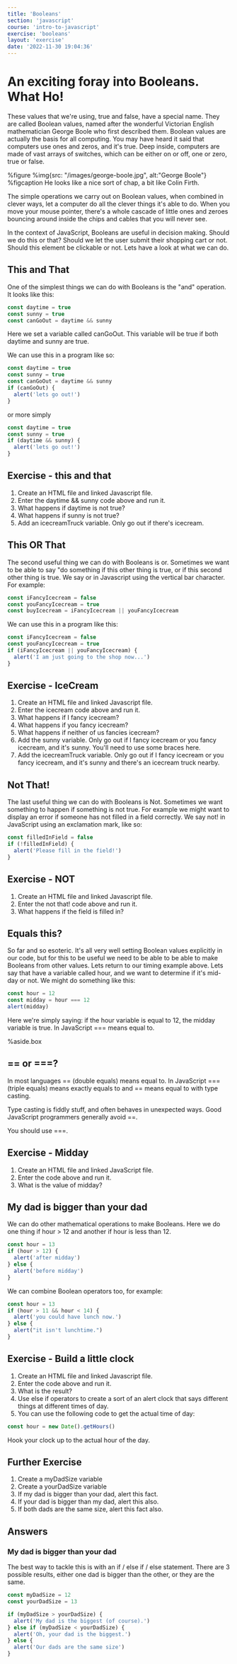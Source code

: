 ```yaml
---
title: 'Booleans'
section: 'javascript'
course: 'intro-to-javascript'
exercise: 'booleans'
layout: 'exercise'
date: '2022-11-30 19:04:36'
---
```


# An exciting foray into Booleans. What Ho!

These values that we're using, true and false, have a special name. They are called Boolean values, named after the wonderful Victorian English mathematician George Boole who first described them. Boolean values are actually the basis for all computing. You may have heard it said that computers use ones and zeros, and it's true. Deep inside, computers are made of vast arrays of switches, which can be either on or off, one or zero, true or false.

%figure
%img{src: "/images/george-boole.jpg", alt:"George Boole"}
%figcaption
He looks like a nice sort of chap, a bit like Colin Firth.

The simple operations we carry out on Boolean values, when combined in clever ways, let a computer do all the clever things it's able to do. When you move your mouse pointer, there's a whole cascade of little ones and zeroes bouncing around inside the chips and cables that you will never see.

In the context of JavaScript, Booleans are useful in decision making. Should we do this or that? Should we let the user submit their shopping cart or not. Should this element be clickable or not. Lets have a look at what we can do.

## This and That

One of the simplest things we can do with Booleans is the "and" operation. It looks like this:

```js
const daytime = true
const sunny = true
const canGoOut = daytime && sunny
```

Here we set a variable called canGoOut. This variable will be true if both daytime and sunny are true.

We can use this in a program like so:

```js
const daytime = true
const sunny = true
const canGoOut = daytime && sunny
if (canGoOut) {
  alert('lets go out!')
}
```

or more simply

```js
const daytime = true
const sunny = true
if (daytime && sunny) {
  alert('lets go out!')
}
```

## Exercise - this and that

1. Create an HTML file and linked Javascript file.
2. Enter the daytime && sunny code above and run it.
3. What happens if daytime is not true?
4. What happens if sunny is not true?
5. Add an icecreamTruck variable. Only go out if there's icecream.

## This OR That

The second useful thing we can do with Booleans is or. Sometimes we want to be able to say "do something if this other thing is true, or if this second other thing is true. We say or in Javascript using the vertical bar character. For example:

```js
const iFancyIcecream = false
const youFancyIcecream = true
const buyIcecream = iFancyIcecream || youFancyIcecream
```

We can use this in a program like this:

```js
const iFancyIcecream = false
const youFancyIcecream = true
if (iFancyIcecream || youFancyIcecream) {
  alert('I am just going to the shop now...')
}
```

## Exercise - IceCream

1. Create an HTML file and linked Javascript file.
2. Enter the icecream code above and run it.
3. What happens if I fancy icecream?
4. What happens if you fancy icecream?
5. What happens if neither of us fancies icecream?
6. Add the sunny variable. Only go out if I fancy icecream or you fancy icecream, and it's sunny. You'll need to use some braces here.
7. Add the icecreamTruck variable. Only go out if I fancy icecream or you fancy icecream, and it's sunny and there's an icecream truck nearby.

## Not That!

The last useful thing we can do with Booleans is Not. Sometimes we want something to happen if something is not true. For example we might want to display an error if someone has not filled in a field correctly. We say not! in JavaScript using an exclamation mark, like so:

```js
const filledInField = false
if (!filledInField) {
  alert('Please fill in the field!')
}
```

## Exercise - NOT

1. Create an HTML file and linked Javascript file.
2. Enter the not that! code above and run it.
3. What happens if the field is filled in?

## Equals this?

So far and so esoteric. It's all very well setting Boolean values explicitly in our code, but for this to be useful we need to be able to be able to make Booleans from other values. Lets return to our timing example above. Lets say that have a variable called hour, and we want to determine if it's mid-day or not. We might do something like this:

```js
const hour = 12
const midday = hour === 12
alert(midday)
```

Here we're simply saying: if the hour variable is equal to 12, the midday variable is true. In JavaScript === means equal to.

%aside.box

## == or ===?

In most languages == (double equals) means equal to. In JavaScript === (triple equals) means exactly equals to and == means equal to with type casting.

Type casting is fiddly stuff, and often behaves in unexpected ways. Good JavaScript programmers generally avoid ==.

You should use ===.

## Exercise - Midday

1. Create an HTML file and linked JavaScript file.
2. Enter the code above and run it.
3. What is the value of midday?

## My dad is bigger than your dad

We can do other mathematical operations to make Booleans. Here we do one thing if hour > 12 and another if hour is less than 12.

```js
const hour = 13
if (hour > 12) {
  alert('after midday')
} else {
  alert('before midday')
}
```

We can combine Boolean operators too, for example:

```js
const hour = 13
if (hour > 11 && hour < 14) {
  alert('you could have lunch now.')
} else {
  alert("it isn't lunchtime.")
}
```

## Exercise - Build a little clock

1. Create an HTML file and linked Javascript file.
2. Enter the code above and run it.
3. What is the result?
4. Use else if operators to create a sort of an alert clock that says different things at different times of day.
5. You can use the following code to get the actual time of day:

```js
const hour = new Date().getHours()
```

Hook your clock up to the actual hour of the day.

## Further Exercise

1. Create a myDadSize variable
2. Create a yourDadSize variable
3. If my dad is bigger than your dad, alert this fact.
4. If your dad is bigger than my dad, alert this also.
5. If both dads are the same size, alert this fact also.

## Answers

### My dad is bigger than your dad

The best way to tackle this is with an if / else if / else statement. There are 3 possible results, either one dad is bigger than the other, or they are the same.

```js
const myDadSize = 12
const yourDadSize = 13

if (myDadSize > yourDadSize) {
  alert('My dad is the biggest (of course).')
} else if (myDadSize < yourDadSize) {
  alert('Oh, your dad is the biggest.')
} else {
  alert('Our dads are the same size')
}
```
